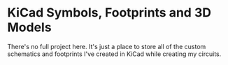 # KiCad Symbols, Footprints and 3D Models

There's no full project here. It's just a place to store all of the custom schematics and footprints I've created in KiCad while creating my circuits.
